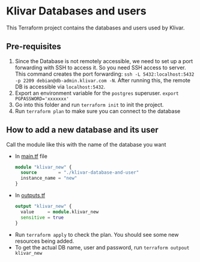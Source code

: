 # Klivar Databases and users

This Terraform project contains the databases and users used by Klivar.

## Pre-requisites

1. Since the Database is not remotely accessible, we need to set up a port forwarding with SSH to access it. So you need
   SSH access to server. This command creates the port
   forwarding: `ssh -L 5432:localhost:5432 -p 2209 debian@db-admin.klivar.com -N`. After running this, the remote DB is
   accessible via `localhost:5432`.
2. Export an environment variable for the `postgres` superuser. `export PGPASSWORD='xxxxxxx'`
3. Go into this folder and run `terraform init` to init the project.
4. Run `terraform plan` to make sure you can connect to the database

## How to add a new database and its user

Call the module like this with the name of the database you want

- In [main.tf](main.tf) file
   ```terraform
   module "klivar_new" {
     source        = "./klivar-database-and-user"
     instance_name = "new"
   }
   ```
- In [outputs.tf](outputs.tf)
  ```terraform
  output "klivar_new" {
    value     = module.klivar_new
    sensitive = true
  }
  ```
- Run `terraform apply` to check the plan. You should see some new resources being added.
- To get the actual DB name, user and password, run `terraform outpout klivar_new`
